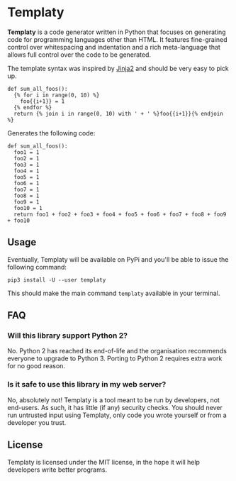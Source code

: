 Templaty
========

**Templaty** is a code generator written in Python that focuses on generating
code for programming languages other than HTML. It features fine-grained
control over whitespacing and indentation and a rich meta-language that allows 
full control over the code to be generated.

The template syntax was inspired by [Jinja2][1] and should be very easy to pick
up.

```
def sum_all_foos():
  {% for i in range(0, 10) %}
    foo{{i+1}} = 1
  {% endfor %}
  return {% join i in range(0, 10) with ' + ' %}foo{{i+1}}{% endjoin %}
```

Generates the following code:

```
def sum_all_foos():
  foo1 = 1
  foo2 = 1
  foo3 = 1
  foo4 = 1
  foo5 = 1
  foo6 = 1
  foo7 = 1
  foo8 = 1
  foo9 = 1
  foo10 = 1
  return foo1 + foo2 + foo3 + foo4 + foo5 + foo6 + foo7 + foo8 + foo9 + foo10
```

[1]: https://jinja.palletsprojects.com/

## Usage

Eventually, Templaty will be available on PyPi and you'll be able to issue the following command:

```
pip3 install -U --user templaty
```

This should make the main command `templaty` available in your terminal.

## FAQ

### Will this library support Python 2?

No. Python 2 has reached its end-of-life and the organisation recommends
everyone to upgrade to Python 3. Porting to Python 2 requires extra work
for no good reason.

### Is it safe to use this library in my web server?

No, absolutely not! Templaty is a tool meant to be run by developers, not
end-users. As such, it has little (if any) security checks. You should never
run untrusted input using Templaty, only code you wrote yourself or from a
developer you trust.

## License

Templaty is licensed under the MIT license, in the hope it will help developers
write better programs.

